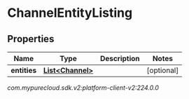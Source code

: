 # ChannelEntityListing


## Properties

| Name | Type | Description | Notes |
| ------------ | ------------- | ------------- | ------------- |
| **entities** | [**List&lt;Channel&gt;**](Channel) |  |  [optional] |




_com.mypurecloud.sdk.v2:platform-client-v2:224.0.0_
